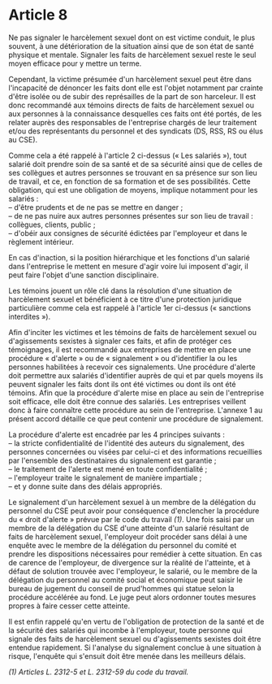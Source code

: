 # Article 8

Ne pas signaler le harcèlement sexuel dont on est victime conduit, le plus souvent, à une détérioration de la situation ainsi que de son état de santé physique et mentale. Signaler les faits de harcèlement sexuel reste le seul moyen efficace pour y mettre un terme.

Cependant, la victime présumée d'un harcèlement sexuel peut être dans l'incapacité de dénoncer les faits dont elle est l'objet notamment par crainte d'être isolée ou de subir des représailles de la part de son harceleur. Il est donc recommandé aux témoins directs de faits de harcèlement sexuel ou aux personnes à la connaissance desquelles ces faits ont été portés, de les relater auprès des responsables de l'entreprise chargés de leur traitement et/ou des représentants du personnel et des syndicats (DS, RSS, RS ou élus au CSE).

Comme cela a été rappelé à l'article 2 ci-dessus (« Les salariés »), tout salarié doit prendre soin de sa santé et de sa sécurité ainsi que de celles de ses collègues et autres personnes se trouvant en sa présence sur son lieu de travail, et ce, en fonction de sa formation et de ses possibilités. Cette obligation, qui est une obligation de moyens, implique notamment pour les salariés :  
 – d'être prudents et de ne pas se mettre en danger ;  
 – de ne pas nuire aux autres personnes présentes sur son lieu de travail : collègues, clients, public ;  
 – d'obéir aux consignes de sécurité édictées par l'employeur et dans le règlement intérieur.

En cas d'inaction, si la position hiérarchique et les fonctions d'un salarié dans l'entreprise le mettent en mesure d'agir voire lui imposent d'agir, il peut faire l'objet d'une sanction disciplinaire.

Les témoins jouent un rôle clé dans la résolution d'une situation de harcèlement sexuel et bénéficient à ce titre d'une protection juridique particulière comme cela est rappelé à l'article 1er ci-dessus (« sanctions interdites »).

Afin d'inciter les victimes et les témoins de faits de harcèlement sexuel ou d'agissements sexistes à signaler ces faits, et afin de protéger ces témoignages, il est recommandé aux entreprises de mettre en place une procédure « d'alerte » ou de « signalement » ou d'identifier la ou les personnes habilitées à recevoir ces signalements. Une procédure d'alerte doit permettre aux salariés d'identifier auprès de qui et par quels moyens ils peuvent signaler les faits dont ils ont été victimes ou dont ils ont été témoins. Afin que la procédure d'alerte mise en place au sein de l'entreprise soit efficace, elle doit être connue des salariés. Les entreprises veillent donc à faire connaître cette procédure au sein de l'entreprise. L'annexe 1 au présent accord détaille ce que peut contenir une procédure de signalement.

La procédure d'alerte est encadrée par les 4 principes suivants :  
 – la stricte confidentialité de l'identité des auteurs du signalement, des personnes concernées ou visées par celui-ci et des informations recueillies par l'ensemble des destinataires du signalement est garantie ;  
 – le traitement de l'alerte est mené en toute confidentialité ;  
 – l'employeur traite le signalement de manière impartiale ;  
 – et y donne suite dans des délais appropriés.

Le signalement d'un harcèlement sexuel à un membre de la délégation du personnel du CSE peut avoir pour conséquence d'enclencher la procédure du « droit d'alerte » prévue par le code du travail *(1)*. Une fois saisi par un membre de la délégation du CSE d'une atteinte d'un salarié résultant de faits de harcèlement sexuel, l'employeur doit procéder sans délai à une enquête avec le membre de la délégation du personnel du comité et prendre les dispositions nécessaires pour remédier à cette situation. En cas de carence de l'employeur, de divergence sur la réalité de l'atteinte, et à défaut de solution trouvée avec l'employeur, le salarié, ou le membre de la délégation du personnel au comité social et économique peut saisir le bureau de jugement du conseil de prud'hommes qui statue selon la procédure accélérée au fond. Le juge peut alors ordonner toutes mesures propres à faire cesser cette atteinte.

Il est enfin rappelé qu'en vertu de l'obligation de protection de la santé et de la sécurité des salariés qui incombe à l'employeur, toute personne qui signale des faits de harcèlement sexuel ou d'agissements sexistes doit être entendue rapidement. Si l'analyse du signalement conclue à une situation à risque, l'enquête qui s'ensuit doit être menée dans les meilleurs délais.

*(1) Articles L. 2312-5 et L. 2312-59 du code du travail.*

